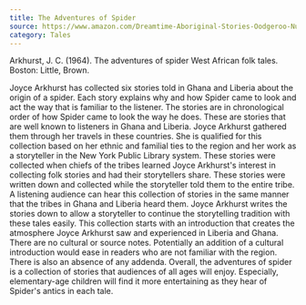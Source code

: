 ```yaml
---
title: The Adventures of Spider
source: https://www.amazon.com/Dreamtime-Aboriginal-Stories-Oodgeroo-Nunukul/dp/0688132960
category: Tales
---
```

<p>Arkhurst, J. C. (1964). The adventures of spider West African folk tales. Boston: Little, Brown.</p>
<p>Joyce Arkhurst has collected six stories told in Ghana and Liberia about the origin of a spider. Each story explains why and how Spider came to look and act the way that is familiar to the listener. The stories are in chronological order of how Spider came to look the way he does. These are stories that are well known to listeners in Ghana and Liberia. Joyce Arkhurst gathered them through her travels in these countries. She is qualified for this collection based on her ethnic and familial ties to the region and her work as a storyteller in the New York Public Library system. These stories were collected when chiefs of the tribes learned Joyce Arkhurst's interest in collecting folk stories and had their storytellers share. These stories were written down and collected while the storyteller told them to the entire tribe. A listening audience can hear this collection of stories in the same manner that the tribes in Ghana and Liberia heard them. Joyce Arkhurst writes the stories down to allow a storyteller to continue the storytelling tradition with these tales easily.  This collection starts with an introduction that creates the atmosphere Joyce Arkhurst saw and experienced in Liberia and Ghana. There are no cultural or source notes. Potentially an addition of a cultural introduction would ease in readers who are not familiar with the region. There is also an absence of any addenda. Overall, the adventures of spider is a collection of stories that audiences of all ages will enjoy. Especially, elementary-age children will find it more entertaining as they hear of Spider's antics in each tale.</p>
